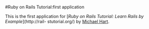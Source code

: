 #Ruby on Rails Tutorial:first application

This is the first application for
[*Ruby on Rails Tutorial: Learn Rails by Example*](http://rail-
stutorial.org/)
by [Michael Hart](htto://michaelhartl.com/).
